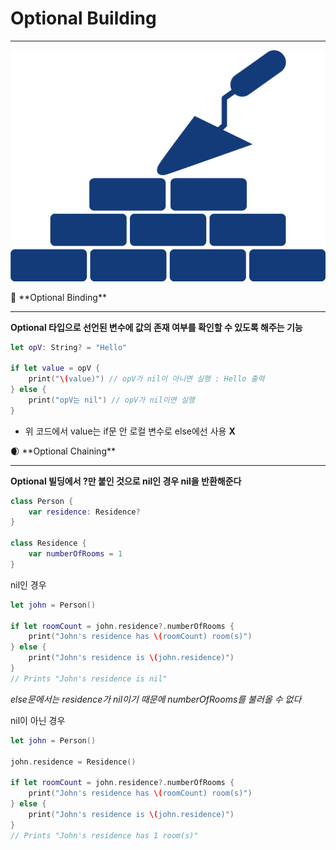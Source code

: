 # Optional Building

---

![pngaaa.com-1392698.png](Optional%20Building%2081a1e9baeffa4973892359a96232004c/pngaaa.com-1392698.png)

<aside>
🧱 **Optional Binding**

---

**Optional 타입으로 선언된 변수에 값의 존재 여부를 확인할 수 있도록 해주는 기능**

```swift
let opV: String? = "Hello"

if let value = opV {
    print("\(value)") // opV가 nil이 아니면 실행 : Hello 출력
} else {
    print("opV는 nil") // opV가 nil이면 실행
}
```

- 위 코드에서 value는 if문 안 로컬 변수로 else에선 사용 **X**
</aside>

<aside>
🌒 **Optional Chaining**

---

**Optional 빌딩에서 ?만 붙인 것으로 nil인 경우 nil을 반환해준다**

```swift
class Person {
    var residence: Residence?
}

class Residence {
    var numberOfRooms = 1
}
```

nil인 경우

```swift
let john = Person()

if let roomCount = john.residence?.numberOfRooms {
    print("John's residence has \(roomCount) room(s)")
} else {
    print("John's residence is \(john.residence)")
}
// Prints "John's residence is nil"
```

*else문에서는 residence가 nil이기 때문에 numberOfRooms를 불러올 수 없다*

nil이 아닌 경우

```swift
let john = Person()

john.residence = Residence()

if let roomCount = john.residence?.numberOfRooms {
    print("John's residence has \(roomCount) room(s)")
} else {
    print("John's residence is \(john.residence)")
}
// Prints "John's residence has 1 room(s)"
```

</aside>